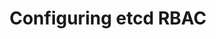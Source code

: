 ---
title: Configuring etcd RBAC
show_read_time: false
show_toc: false
canonical_url: 'https://docs.projectcalico.org/v3.5/reference/advanced/etcd-rbac/index'
---